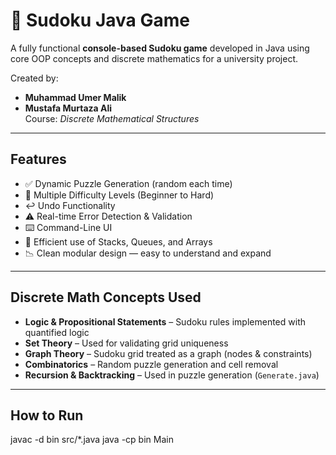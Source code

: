 # 🧩 Sudoku Java Game

A fully functional **console-based Sudoku game** developed in Java using core OOP concepts and discrete mathematics for a university project.

Created by:

- **Muhammad Umer Malik**
- **Mustafa Murtaza Ali**  
  Course: *Discrete Mathematical Structures*

---

## Features

- ✅ Dynamic Puzzle Generation (random each time)
- 🧠 Multiple Difficulty Levels (Beginner to Hard)
- ↩️ Undo Functionality
- ⚠️ Real-time Error Detection & Validation
- ⌨️ Command-Line UI
- 🧱 Efficient use of Stacks, Queues, and Arrays
- 📉 Clean modular design — easy to understand and expand

---

## Discrete Math Concepts Used

- **Logic & Propositional Statements** – Sudoku rules implemented with quantified logic
- **Set Theory** – Used for validating grid uniqueness
- **Graph Theory** – Sudoku grid treated as a graph (nodes & constraints)
- **Combinatorics** – Random puzzle generation and cell removal
- **Recursion & Backtracking** – Used in puzzle generation (`Generate.java`)

---

## How to Run

javac -d bin src/*.java
java -cp bin Main
